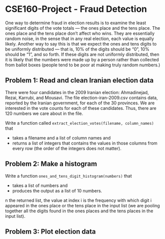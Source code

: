 # CSE160-Project - Fraud Detection

One way to determine fraud in election results is to examine the least significant digits of the vote totals — the ones place and the tens place. The ones place and the tens place don’t affect who wins. They are essentially random noise, in the sense that in any real election, each value is equally likely. Another way to say this is that we expect the ones and tens digits to be uniformly distributed — that is, 10% of the digits should be “0”, 10% should be “1”, and so forth. If these digits are not uniformly distributed, then it is likely that the numbers were made up by a person rather than collected from ballot boxes (people tend to be poor at making truly random numbers.)

## Problem 1: Read and clean Iranian election data

There were four candidates in the 2009 Iranian election: Ahmadinejad, Rezai, Karrubi, and Mousavi. The file election-iran-2009.csv contains data, reported by the Iranian government, for each of the 30 provinces. We are interested in the vote counts for each of these candidates. Thus, there are 120 numbers we care about in the file.

Write a function called `extract_election_votes(filename, column_names)` that

- takes a filename and a list of column names and
- returns a list of integers that contains the values in those columns from every row (the order of the integers does not matter).

## Problem 2: Make a histogram

Write a function `ones_and_tens_digit_histogram(numbers)` that
- takes a list of numbers and
- produces the output as a list of 10 numbers.

n the returned list, the value at index i is the frequency with which digit i appeared in the ones place or the tens place in the input list (we are pooling together all the digits found in the ones places and the tens places in the input list).

## Problem 3: Plot election data
